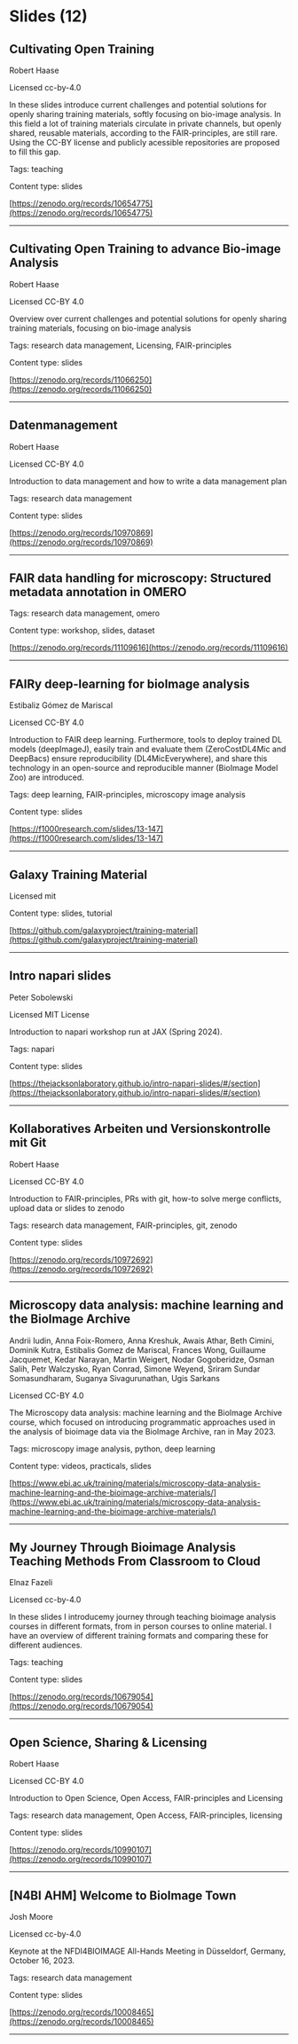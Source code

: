 # Slides (12)
## Cultivating Open Training

Robert Haase

Licensed cc-by-4.0



In these slides introduce current challenges and potential solutions for openly sharing training materials, softly focusing on bio-image analysis. In this field a lot of training materials circulate in private channels, but openly shared, reusable materials, according to the FAIR-principles, are still rare. Using the CC-BY license and publicly acessible repositories are proposed to fill this gap.

Tags: teaching

Content type: slides

[https://zenodo.org/records/10654775](https://zenodo.org/records/10654775)


---

## Cultivating Open Training to advance Bio-image Analysis

Robert Haase

Licensed CC-BY 4.0



Overview over current challenges and potential solutions for openly sharing training materials, focusing on bio-image analysis

Tags: research data management, Licensing, FAIR-principles

Content type: slides

[https://zenodo.org/records/11066250](https://zenodo.org/records/11066250)


---

## Datenmanagement

Robert Haase

Licensed CC-BY 4.0



Introduction to data management and how to write a data management plan

Tags: research data management

Content type: slides

[https://zenodo.org/records/10970869](https://zenodo.org/records/10970869)


---

## FAIR data handling for microscopy: Structured metadata annotation in OMERO



Tags: research data management, omero

Content type: workshop, slides, dataset

[https://zenodo.org/records/11109616](https://zenodo.org/records/11109616)


---

## FAIRy deep-learning for bioImage analysis

Estibaliz Gómez de Mariscal

Licensed CC-BY 4.0



Introduction to FAIR deep learning. Furthermore, tools to deploy trained DL models (deepImageJ), easily train and evaluate them (ZeroCostDL4Mic and DeepBacs) ensure reproducibility (DL4MicEverywhere), and share this technology in an open-source and reproducible manner (BioImage Model Zoo) are introduced.

Tags: deep learning, FAIR-principles, microscopy image analysis

Content type: slides

[https://f1000research.com/slides/13-147](https://f1000research.com/slides/13-147)


---

## Galaxy Training Material

Licensed mit



Content type: slides, tutorial

[https://github.com/galaxyproject/training-material](https://github.com/galaxyproject/training-material)


---

## Intro napari slides

Peter Sobolewski

Licensed MIT License



Introduction to napari workshop run at JAX (Spring 2024).

Tags: napari

Content type: slides

[https://thejacksonlaboratory.github.io/intro-napari-slides/#/section](https://thejacksonlaboratory.github.io/intro-napari-slides/#/section)


---

## Kollaboratives Arbeiten und Versionskontrolle mit Git

Robert Haase

Licensed CC-BY 4.0



Introduction to FAIR-principles, PRs with git, how-to solve merge conflicts, upload data or slides to zenodo

Tags: research data management, FAIR-principles, git, zenodo

Content type: slides

[https://zenodo.org/records/10972692](https://zenodo.org/records/10972692)


---

## Microscopy data analysis: machine learning and the BioImage Archive

Andrii Iudin, Anna Foix-Romero, Anna Kreshuk, Awais Athar, Beth Cimini, Dominik Kutra, Estibalis Gomez de Mariscal, Frances Wong, Guillaume Jacquemet, Kedar Narayan, Martin Weigert, Nodar Gogoberidze, Osman Salih, Petr Walczysko, Ryan Conrad, Simone Weyend, Sriram Sundar Somasundharam, Suganya Sivagurunathan, Ugis Sarkans

Licensed CC-BY 4.0



The Microscopy data analysis: machine learning and the BioImage Archive course, which focused on introducing programmatic approaches used in the analysis of bioimage data via the BioImage Archive, ran in May 2023.

Tags: microscopy image analysis, python, deep learning

Content type: videos, practicals, slides

[https://www.ebi.ac.uk/training/materials/microscopy-data-analysis-machine-learning-and-the-bioimage-archive-materials/](https://www.ebi.ac.uk/training/materials/microscopy-data-analysis-machine-learning-and-the-bioimage-archive-materials/)


---

## My Journey Through Bioimage Analysis Teaching Methods From Classroom to Cloud

Elnaz Fazeli

Licensed cc-by-4.0



In these slides I introducemy journey through teaching bioimage analysis courses in different formats, from in person courses to online material. I have an overview of different training formats and comparing these for different audiences.

Tags: teaching

Content type: slides

[https://zenodo.org/records/10679054](https://zenodo.org/records/10679054)


---

## Open Science, Sharing & Licensing

Robert Haase

Licensed CC-BY 4.0



Introduction to Open Science, Open Access, FAIR-principles and Licensing

Tags: research data management, Open Access, FAIR-principles, licensing

Content type: slides

[https://zenodo.org/records/10990107](https://zenodo.org/records/10990107)


---

## [N4BI AHM] Welcome to BioImage Town

Josh Moore

Licensed cc-by-4.0



Keynote at the NFDI4BIOIMAGE All-Hands Meeting in Düsseldorf, Germany, October 16, 2023.

Tags: research data management

Content type: slides

[https://zenodo.org/records/10008465](https://zenodo.org/records/10008465)


---


